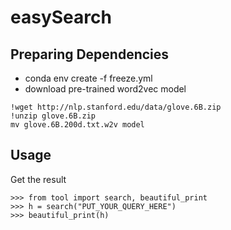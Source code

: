 # easySearch

## Preparing Dependencies
- conda env create -f freeze.yml
- download pre-trained word2vec model 
 ```
!wget http://nlp.stanford.edu/data/glove.6B.zip
!unzip glove.6B.zip
mv glove.6B.200d.txt.w2v model
```
## Usage
Get the result
```
>>> from tool import search, beautiful_print
>>> h = search("PUT_YOUR_QUERY_HERE")
>>> beautiful_print(h)
```